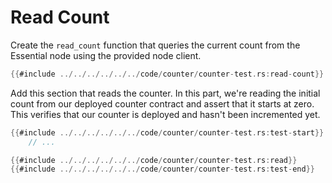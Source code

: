 # Read Count
Create the `read_count` function that queries the current count from the Essential node using the provided node client.
```rust
{{#include ../../../../../../code/counter/counter-test.rs:read-count}}
```
Add this section that reads the counter.
In this part, we're reading the initial count from our deployed counter contract and assert that it starts at zero. This verifies that our counter is deployed and hasn't been incremented yet.
```rust
{{#include ../../../../../../code/counter/counter-test.rs:test-start}}
    // ...

{{#include ../../../../../../code/counter/counter-test.rs:read}}
{{#include ../../../../../../code/counter/counter-test.rs:test-end}}
```
